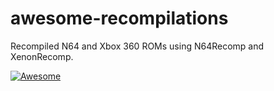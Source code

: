 # awesome-recompilations
Recompiled N64 and Xbox 360 ROMs using N64Recomp and XenonRecomp.

[![Awesome](https://awesome.re/badge.svg)](https://awesome.re)

